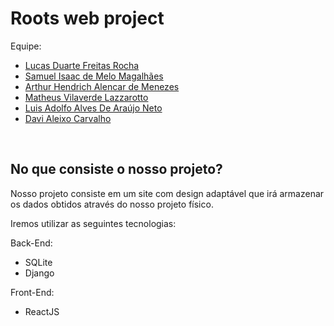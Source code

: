 <h1>Roots web project</h1>

Equipe:

<ul>
<li><a href = "https://www.linkedin.com/in/lucas-rocha-603683246/" target = "_blank">Lucas Duarte Freitas Rocha</a></li>
<li><a href ="https://www.linkedin.com/in/isaacmagl/" target = "_blank">Samuel Isaac de Melo Magalhães</li></a></li>
<li><a href = "https://www.linkedin.com/in/arthur-hendrich-b30885153/" target = "_blank">Arthur Hendrich Alencar de Menezes</a></li>
<li><a href = "linkedin.com/in/matheus-lazzarotto/" target = "_blank">Matheus Vilaverde Lazzarotto</a></li>
<li><a href = "https://www.linkedin.com/in/luis-adolfo-araujo-703a721aa/" target = "_blank">Luis Adolfo Alves De Araújo Neto</a></li>
<li><a href = "https://www.linkedin.com/in/davi-aleixo-548b55b8/" target = "_blank">Davi Aleixo Carvalho</a></li>
  
</ul>
<br>
<h2> No que consiste o nosso projeto? </h2>
  
<p>Nosso projeto consiste em um site com design adaptável que irá armazenar os dados obtidos através do nosso projeto físico.</p>
<p>Iremos utilizar as seguintes tecnologias:</p>

Back-End:
<br>
<ul> 
  <li>SQLite</li>
  <li>Django</li>
</ul>

Front-End:
<br>
<ul> 
  <li>ReactJS</li>
</ul>
